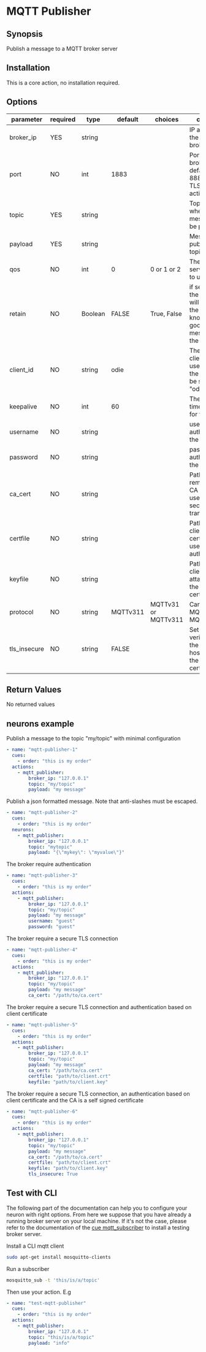 # MQTT Publisher

## Synopsis

Publish a message to a MQTT broker server

## Installation

This is a core action, no installation required.

## Options

| parameter    | required | type    | default  | choices             | comment                                  |
| ------------ | -------- | ------- | -------- | ------------------- | ---------------------------------------- |
| broker_ip    | YES      | string  |          |                     | IP address of the MQTT broker server     |
| port         | NO       | int     | 1883     |                     | Port of the broker. By default 1883. 8883 when TLS is activated. |
| topic        | YES      | string  |          |                     | Topic name where the message will be published |
| payload      | YES      | string  |          |                     | Message to publish on the topic          |
| qos          | NO       | int     | 0        | 0 or 1 or 2         | The quality of service level to use      |
| retain       | NO       | Boolean | FALSE    | True, False         | if set to True, the message will be set as the “last known good”/retained message for the topic. |
| client_id    | NO       | string  | odie     |                     | The MQTT client id to use. If not set, the name will be set to "odie" |
| keepalive    | NO       | int     | 60       |                     | The keepalive timeout value for the client |
| username     | NO       | string  |          |                     | username for authenticating the client   |
| password     | NO       | string  |          |                     | password for authenticating the client   |
| ca_cert      | NO       | string  |          |                     | Path to the remote server CA certificate used for securing the transport |
| certfile     | NO       | string  |          |                     | Path to the client certificate file used for authentication |
| keyfile      | NO       | string  |          |                     | Path to the client key file attached to the client certificate |
| protocol     | NO       | string  | MQTTv311 | MQTTv31 or MQTTv311 | Can be either MQTTv31 or MQTTv311        |
| tls_insecure | NO       | string  | FALSE    |                     | Set the verification of the server hostname in the server certificate |

## Return Values

No returned values

## neurons example

Publish a message to the topic "my/topic" with minimal configuration
```yml
- name: "mqtt-publisher-1"
  cues:
    - order: "this is my order"
  actions:
    - mqtt_publisher:
        broker_ip: "127.0.0.1"
        topic: "my/topic"
        payload: "my message"
```

Publish a json formatted message. Note that anti-slashes must be escaped.
```yml
- name: "mqtt-publisher-2"
  cues:
    - order: "this is my order"
  neurons:
    - mqtt_publisher:
        broker_ip: "127.0.0.1"
        topic: "mytopic"
        payload: "{\"mykey\": \"myvalue\"}"
```

The broker require authentication
```yml
- name: "mqtt-publisher-3"
  cues:
    - order: "this is my order"
  actions:
    - mqtt_publisher:
        broker_ip: "127.0.0.1"
        topic: "my/topic"
        payload: "my message"
        username: "guest"
        password: "guest"
```

The broker require a secure TLS connection
```yml
- name: "mqtt-publisher-4"
  cues:
    - order: "this is my order"
  actions:
    - mqtt_publisher:
        broker_ip: "127.0.0.1"
        topic: "my/topic"
        payload: "my message"
        ca_cert: "/path/to/ca.cert"
```

The broker require a secure TLS connection and authentication based on client certificate
```yml
- name: "mqtt-publisher-5"
  cues:
    - order: "this is my order"
  actions:
    - mqtt_publisher:
        broker_ip: "127.0.0.1"
        topic: "my/topic"
        payload: "my message"
        ca_cert: "/path/to/ca.cert"
        certfile: "path/to/client.crt"
        keyfile: "path/to/client.key"
```

The broker require a secure TLS connection, an authentication based on client certificate and the CA is a self signed certificate
```yml
- name: "mqtt-publisher-6"
  cues:
    - order: "this is my order"
  actions:
    - mqtt_publisher:
        broker_ip: "127.0.0.1"
        topic: "my/topic"
        payload: "my message"
        ca_cert: "/path/to/ca.cert"
        certfile: "path/to/client.crt"
        keyfile: "path/to/client.key"
        tls_insecure: True
```


## Test with CLI

The following part of the documentation can help you to configure your neuron with right options.
From here we suppose that you have already a running broker server on your local machine. If it's not the case, please refer to the documentation of the [cue mqtt_subscriber](../../cues/mqtt_subscriber) to install a testing broker server.

Install a CLI mqtt client
```bash
sudo apt-get install mosquitto-clients 
```

Run a subscriber
```bash
mosquitto_sub -t 'this/is/a/topic'
```

Then use your action. E.g
```yml
- name: "test-mqtt-publisher"
  cues:
    - order: "this is my order"
  actions:
    - mqtt_publisher:
        broker_ip: "127.0.0.1"
        topic: "this/is/a/topic"
        payload: "info"
```
